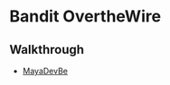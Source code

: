 # Bandit OvertheWire


## Walkthrough

- [MayaDevBe](https://mayadevbe.me/posts/overthewire/bandit/level7/)
